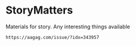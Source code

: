 # StoryMatters
Materials for story. Any interesting things available



    https://aagag.com/issue/?idx=343957
    
